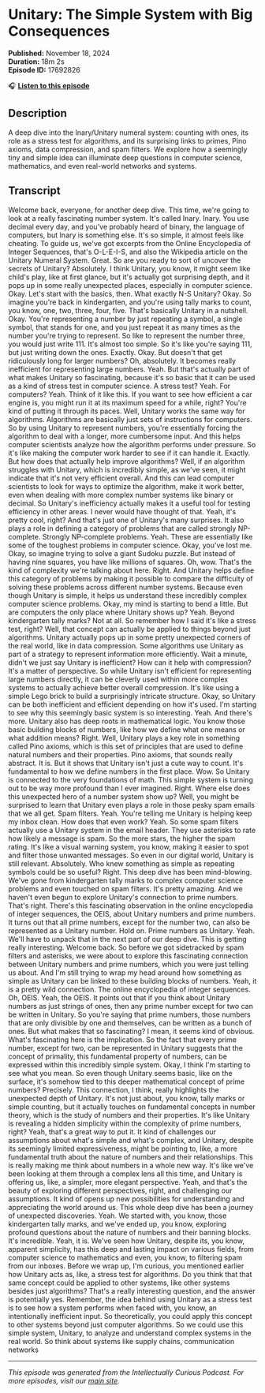 # Unitary: The Simple System with Big Consequences

**Published:** November 18, 2024  
**Duration:** 18m 2s  
**Episode ID:** 17692826

🎧 **[Listen to this episode](https://intellectuallycurious.buzzsprout.com/2529712/episodes/17692826-unitary-the-simple-system-with-big-consequences)**

## Description

A deep dive into the Inary/Unitary numeral system: counting with ones, its role as a stress test for algorithms, and its surprising links to primes, Pino axioms, data compression, and spam filters. We explore how a seemingly tiny and simple idea can illuminate deep questions in computer science, mathematics, and even real-world networks and systems.

## Transcript

Welcome back, everyone, for another deep dive. This time, we're going to look at a really fascinating number system. It's called Inary. Inary. You use decimal every day, and you've probably heard of binary, the language of computers, but Inary is something else. It's so simple, it almost feels like cheating. To guide us, we've got excerpts from the Online Encyclopedia of Integer Sequences, that's O-L-E-I-S, and also the Wikipedia article on the Unitary Numeral System. Great. So are you ready to sort of uncover the secrets of Unitary? Absolutely. I think Unitary, you know, it might seem like child's play, like at first glance, but it's actually got surprising depth, and it pops up in some really unexpected places, especially in computer science. Okay. Let's start with the basics, then. What exactly N-S Unitary? Okay. So imagine you're back in kindergarten, and you're using tally marks to count, you know, one, two, three, four, five. That's basically Unitary in a nutshell. Okay. You're representing a number by just repeating a symbol, a single symbol, that stands for one, and you just repeat it as many times as the number you're trying to represent. So like to represent the number three, you would just write 111. It's almost too simple. So it's like you're saying 111, but just writing down the ones. Exactly. Okay. But doesn't that get ridiculously long for larger numbers? Oh, absolutely. It becomes really inefficient for representing large numbers. Yeah. But that's actually part of what makes Unitary so fascinating, because it's so basic that it can be used as a kind of stress test in computer science. A stress test? Yeah. For computers? Yeah. Think of it like this. If you want to see how efficient a car engine is, you might run it at its maximum speed for a while, right? You're kind of putting it through its paces. Well, Unitary works the same way for algorithms. Algorithms are basically just sets of instructions for computers. So by using Unitary to represent numbers, you're essentially forcing the algorithm to deal with a longer, more cumbersome input. And this helps computer scientists analyze how the algorithm performs under pressure. So it's like making the computer work harder to see if it can handle it. Exactly. But how does that actually help improve algorithms? Well, if an algorithm struggles with Unitary, which is incredibly simple, as we've seen, it might indicate that it's not very efficient overall. And this can lead computer scientists to look for ways to optimize the algorithm, make it work better, even when dealing with more complex number systems like binary or decimal. So Unitary's inefficiency actually makes it a useful tool for testing efficiency in other areas. I never would have thought of that. Yeah, it's pretty cool, right? And that's just one of Unitary's many surprises. It also plays a role in defining a category of problems that are called strongly NP-complete. Strongly NP-complete problems. Yeah. These are essentially like some of the toughest problems in computer science. Okay, you've lost me. Okay, so imagine trying to solve a giant Sudoku puzzle. But instead of having nine squares, you have like millions of squares. Oh, wow. That's the kind of complexity we're talking about here. Right. And Unitary helps define this category of problems by making it possible to compare the difficulty of solving these problems across different number systems. Because even though Unitary is simple, it helps us understand these incredibly complex computer science problems. Okay, my mind is starting to bend a little. But are computers the only place where Unitary shows up? Yeah. Beyond kindergarten tally marks? Not at all. So remember how I said it's like a stress test, right? Well, that concept can actually be applied to things beyond just algorithms. Unitary actually pops up in some pretty unexpected corners of the real world, like in data compression. Some algorithms use Unitary as part of a strategy to represent information more efficiently. Wait a minute, didn't we just say Unitary is inefficient? How can it help with compression? It's a matter of perspective. So while Unitary isn't efficient for representing large numbers directly, it can be cleverly used within more complex systems to actually achieve better overall compression. It's like using a simple Lego brick to build a surprisingly intricate structure. Okay, so Unitary can be both inefficient and efficient depending on how it's used. I'm starting to see why this seemingly basic system is so interesting. Yeah. And there's more. Unitary also has deep roots in mathematical logic. You know those basic building blocks of numbers, like how we define what one means or what addition means? Right. Well, Unitary plays a key role in something called Pino axioms, which is this set of principles that are used to define natural numbers and their properties. Pino axioms, that sounds really abstract. It is. But it shows that Unitary isn't just a cute way to count. It's fundamental to how we define numbers in the first place. Wow. So Unitary is connected to the very foundations of math. This simple system is turning out to be way more profound than I ever imagined. Right. Where else does this unexpected hero of a number system show up? Well, you might be surprised to learn that Unitary even plays a role in those pesky spam emails that we all get. Spam filters. Yeah. You're telling me Unitary is helping keep my inbox clean. How does that even work? Yeah. So some spam filters actually use a Unitary system in the email header. They use asterisks to rate how likely a message is spam. So the more stars, the higher the spam rating. It's like a visual warning system, you know, making it easier to spot and filter those unwanted messages. So even in our digital world, Unitary is still relevant. Absolutely. Who knew something as simple as repeating symbols could be so useful? Right. This deep dive has been mind-blowing. We've gone from kindergarten tally marks to complex computer science problems and even touched on spam filters. It's pretty amazing. And we haven't even begun to explore Unitary's connection to prime numbers. That's right. There's this fascinating observation in the online encyclopedia of integer sequences, the OEIS, about Unitary numbers and prime numbers. It turns out that all prime numbers, except for the number two, can also be represented as a Unitary number. Hold on. Prime numbers as Unitary. Yeah. We'll have to unpack that in the next part of our deep dive. This is getting really interesting. Welcome back. So before we got sidetracked by spam filters and asterisks, we were about to explore this fascinating connection between Unitary numbers and prime numbers, which you were just telling us about. And I'm still trying to wrap my head around how something as simple as Unitary can be linked to these building blocks of numbers. Yeah, it is a pretty wild connection. The online encyclopedia of integer sequences. Oh, OEIS. Yeah, the OEIS. It points out that if you think about Unitary numbers as just strings of ones, then any prime number except for two can be written in Unitary. So you're saying that prime numbers, those numbers that are only divisible by one and themselves, can be written as a bunch of ones. But what makes that so fascinating? I mean, it seems kind of obvious. What's fascinating here is the implication. So the fact that every prime number, except for two, can be represented in Unitary suggests that the concept of primality, this fundamental property of numbers, can be expressed within this incredibly simple system. Okay, I think I'm starting to see what you mean. So even though Unitary seems basic, like on the surface, it's somehow tied to this deeper mathematical concept of prime numbers? Precisely. This connection, I think, really highlights the unexpected depth of Unitary. It's not just about, you know, tally marks or simple counting, but it actually touches on fundamental concepts in number theory, which is the study of numbers and their properties. It's like Unitary is revealing a hidden simplicity within the complexity of prime numbers, right? Yeah, that's a great way to put it. It kind of challenges our assumptions about what's simple and what's complex, and Unitary, despite its seemingly limited expressiveness, might be pointing to, like, a more fundamental truth about the nature of numbers and their relationships. This is really making me think about numbers in a whole new way. It's like we've been looking at them through a complex lens all this time, and Unitary is offering us, like, a simpler, more elegant perspective. Yeah, and that's the beauty of exploring different perspectives, right, and challenging our assumptions. It kind of opens up new possibilities for understanding and appreciating the world around us. This whole deep dive has been a journey of unexpected discoveries. Yeah. We started with, you know, those kindergarten tally marks, and we've ended up, you know, exploring profound questions about the nature of numbers and their banning blocks. It's incredible. Yeah, it is. We've seen how Unitary, despite its, you know, apparent simplicity, has this deep and lasting impact on various fields, from computer science to mathematics and even, you know, to filtering spam from our inboxes. Before we wrap up, I'm curious, you mentioned earlier how Unitary acts as, like, a stress test for algorithms. Do you think that that same concept could be applied to other systems, like other systems besides just algorithms? That's a really interesting question, and the answer is potentially yes. Remember, the idea behind using Unitary as a stress test is to see how a system performs when faced with, you know, an intentionally inefficient input. So theoretically, you could apply this concept to other systems beyond just computer algorithms. So we could use this simple system, Unitary, to analyze and understand complex systems in the real world. So think about systems like supply chains, communication networks

---
*This episode was generated from the Intellectually Curious Podcast. For more episodes, visit our [main site](https://intellectuallycurious.buzzsprout.com).*
